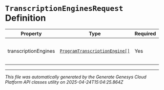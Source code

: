 # `TranscriptionEnginesRequest` Definition

| Property | Type | Required | Description |
|----------|------|----------|-------------|
| transcriptionEngines | [`ProgramTranscriptionEngine[]`](programtranscriptionengine-definition.md) | Yes | The transcription engine setting |

---

*This file was automatically generated by the Generate Genesys Cloud Platform API classes utility on 2025-04-24T15:04:25.864Z*
